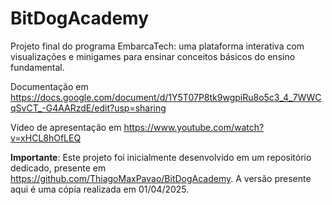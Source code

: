 # BitDogAcademy

Projeto final do programa EmbarcaTech: uma plataforma interativa com visualizações e minigames para ensinar conceitos básicos do ensino fundamental.

Documentação em https://docs.google.com/document/d/1Y5T07P8tk9wgpiRu8o5c3_4_7WWCqSvCT_-G4AARzdE/edit?usp=sharing 

Vídeo de apresentação em https://www.youtube.com/watch?v=xHCL8hOfLEQ 

**Importante**: Este projeto foi inicialmente desenvolvido em um repositório dedicado, presente em https://github.com/ThiagoMaxPavao/BitDogAcademy. A versão presente aqui é uma cópia realizada em 01/04/2025.